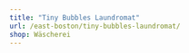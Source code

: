 ```yaml
---
title: "Tiny Bubbles Laundromat"
url: /east-boston/tiny-bubbles-laundromat/
shop: Wäscherei
---
```

